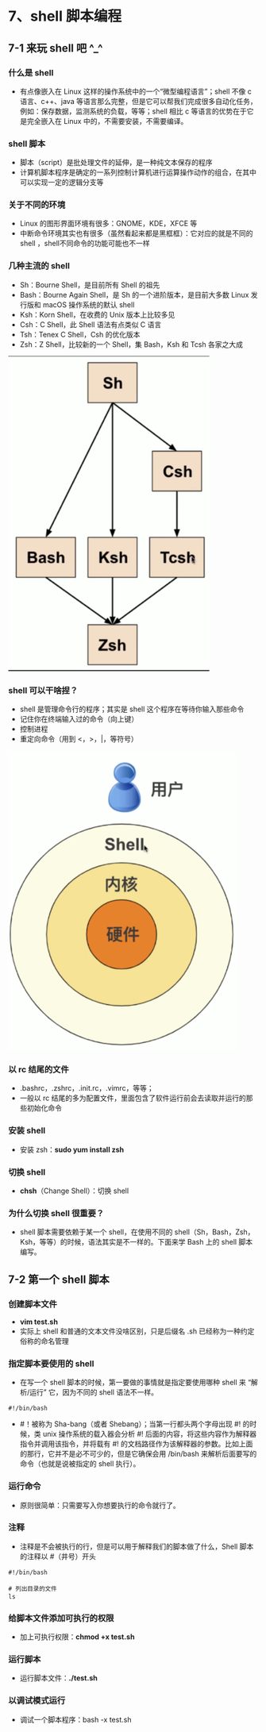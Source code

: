 # 7、shell 脚本编程

## 7-1 来玩 shell 吧 ^_^

### 什么是 shell

- 有点像嵌入在 Linux 这样的操作系统中的一个“微型编程语言”；shell 不像 c 语言、c++、java 等语言那么完整，但是它可以帮我们完成很多自动化任务，例如：保存数据，监测系统的负载，等等；shell 相比 c 等语言的优势在于它是完全嵌入在 Linux 中的，不需要安装，不需要编译。

### shell 脚本

- 脚本（script）是批处理文件的延伸，是一种纯文本保存的程序
- 计算机脚本程序是确定的一系列控制计算机进行运算操作动作的组合，在其中可以实现一定的逻辑分支等

### 关于不同的环境

- Linux 的图形界面环境有很多：GNOME，KDE，XFCE 等
- 中断命令环境其实也有很多（虽然看起来都是黑框框）：它对应的就是不同的 shell ，shell不同命令的功能可能也不一样

### 几种主流的 shell

- Sh：Bourne Shell，是目前所有 Shell 的祖先
- Bash：Bourne Again Shell，是 Sh 的一个进阶版本，是目前大多数 Linux 发行版和 macOS 操作系统的默认 shell
- Ksh：Korn Shell，在收费的 Unix 版本上比较多见
- Csh：C Shell，此 Shell 语法有点类似 C 语言
- Tsh：Tenex C Shell，Csh 的优化版本
- Zsh：Z Shell，比较新的一个 Shell，集 Bash，Ksh 和 Tcsh 各家之大成

![](./media/87.png)

### shell 可以干啥捏？

- shell 是管理命令行的程序；其实是 shell 这个程序在等待你输入那些命令
- 记住你在终端输入过的命令（向上键）
- 控制进程
- 重定向命令（用到 <，>，|，等符号）

![](./media/88.png)

### 以 rc 结尾的文件

- .bashrc，.zshrc，.init.rc，.vimrc，等等；
- 一般以 rc 结尾的多为配置文件，里面包含了软件运行前会去读取并运行的那些初始化命令

### 安装 shell

- 安装 zsh：**sudo yum install zsh**

### 切换 shell

- **chsh**（Change Shell）：切换 shell

### 为什么切换 shell 很重要？

- shell 脚本需要依赖于某一个 shell，在使用不同的 shell（Sh，Bash，Zsh，Ksh，等等）的时候，语法其实是不一样的。下面来学 Bash 上的 shell 脚本编写。

## 7-2 第一个 shell 脚本

### 创建脚本文件

- **vim test.sh**
- 实际上 shell 和普通的文本文件没啥区别，只是后缀名 .sh 已经称为一种约定俗称的命名管理

### 指定脚本要使用的 shell

- 在写一个 shell 脚本的时候，第一要做的事情就是指定要使用哪种 shell 来 “解析/运行” 它，因为不同的 shell 语法不一样。

```shell
#!/bin/bash
```

- #！被称为 Sha-bang（或者 Shebang）；当第一行都头两个字母出现 #! 的时候，类 unix 操作系统的载入器会分析 #! 后面的内容，将这些内容作为解释器指令并调用该指令，并将载有 #! 的文档路径作为该解释器的参数。比如上面的那行，它并不是必不可少的，但是它确保会用 /bin/bash 来解析后面要写的命令（也就是说被指定的 shell 执行）。

### 运行命令

- 原则很简单：只需要写入你想要执行的命令就行了。

### 注释

- 注释是不会被执行的行，但是可以用于解释我们的脚本做了什么，Shell 脚本的注释以 #（井号）开头

```shell
#!/bin/bash

# 列出目录的文件
ls
```

### 给脚本文件添加可执行的权限

- 加上可执行权限：**chmod +x test.sh**

### 运行脚本

- 运行脚本文件：**./test.sh**

### 以调试模式运行

- 调试一个脚本程序：bash -x test.sh